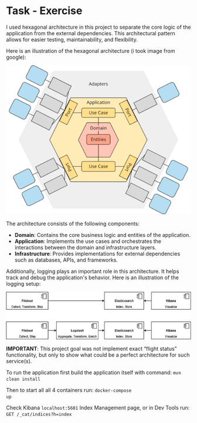 # Task - Exercise

I used hexagonal architecture in this project to separate the core logic of the application from the external dependencies. This architectural pattern allows for easier testing, maintainability, and flexibility.

Here is an illustration of the hexagonal architecture (i took image from google):

![Readme/Untitled.png](Readme/Untitled.png)

The architecture consists of the following components:

- **Domain**: Contains the core business logic and entities of the application.
- **Application**: Implements the use cases and orchestrates the interactions between the domain and infrastructure layers.
- **Infrastructure**: Provides implementations for external dependencies such as databases, APIs, and frameworks.

Additionally, logging plays an important role in this architecture. It helps track and debug the application's behavior. Here is an illustration of the logging setup:

![Readme/Untitled%201.png](Readme/Untitled%201.png)

**IMPORTANT**: This project goal was not implement exact “flight status” functionality, but only to show what could be a perfect architecture for such service(s).

To run the application first build the application itself with command:
<code>mvn clean install</code>

Then to start all all 4 containers run: <code>docker-compose up</code>

Check  Kibana <code>localhost:5601</code> Index Management page, or
in Dev Tools run: <code>GET /_cat/indices?h=index</code>